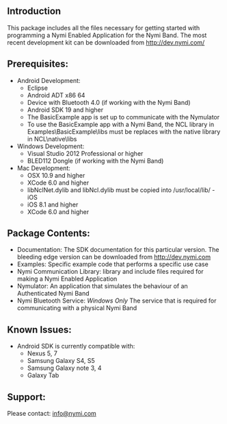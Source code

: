 Introduction
-------------
This package includes all the files necessary for getting started with programming a Nymi Enabled Application for the Nymi Band. The most recent development kit can be downloaded from http://dev.nymi.com/

Prerequisites:
--------------
- Android Development:
	- Eclipse 
	- Android ADT x86 64
	- Device with Bluetooth 4.0 (if working with the Nymi Band)
	- Android SDK 19 and higher
	- The BasicExample app is set up to communicate with the Nymulator
	- To use the BasicExample app with a Nymi Band, the NCL library in Examples\BasicExample\libs must be replaces with the native library in NCL\native\libs
- Windows Development:
	- Visual Studio 2012 Professional or higher
	- BLED112 Dongle (if working with the Nymi Band)
- Mac Development:
	- OSX 10.9 and higher
	- XCode 6.0 and higher 
	- libNclNet.dylib and libNcl.dylib must be copied into /usr/local/lib/
-iOS
	- iOS 8.1 and higher
	- XCode 6.0 and higher 

Package Contents:
-----------------
- Documentation: The SDK documentation for this particular version. The bleeding edge version can be downloaded from http://dev.nymi.com
- Examples: Specific example code that performs a specific use case 
- Nymi Communication Library: library and include files required for making a Nymi Enabled Application
- Nymulator: An application that simulates the behaviour of an Authenticated Nymi Band
- Nymi Bluetooth Service: *Windows Only* The service that is required for communicating with a physical Nymi Band 

Known Issues:
-------------
- Android SDK is currently compatible with:
	- Nexus 5, 7
	- Samsung Galaxy S4, S5
	- Samsung Galaxy note 3, 4
	- Galaxy Tab

Support:
--------
Please contact: info@nymi.com